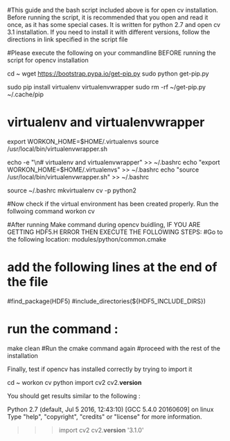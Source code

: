 #This guide and the bash script included above is for open cv installation. Before running the script, it is recommended that you open and read it once, as it has some special cases. It is written for python 2.7 and open cv 3.1 installation. If you need to install it with different versions, follow the directions in link specified in the script file

#Please execute the following on your commandline BEFORE running the script for opencv  installation

cd ~
wget https://bootstrap.pypa.io/get-pip.py
sudo python get-pip.py

sudo pip install virtualenv virtualenvwrapper
sudo rm -rf ~/get-pip.py ~/.cache/pip

# virtualenv and virtualenvwrapper
export WORKON_HOME=$HOME/.virtualenvs
source /usr/local/bin/virtualenvwrapper.sh

echo -e "\n# virtualenv and virtualenvwrapper" >> ~/.bashrc
echo "export WORKON_HOME=$HOME/.virtualenvs" >> ~/.bashrc
echo "source /usr/local/bin/virtualenvwrapper.sh" >> ~/.bashrc
	
source ~/.bashrc
mkvirtualenv cv -p python2

#Now check if the virtual environment has been created properly. Run the follwoing command
workon cv


#After running Make command during opencv buidling, IF YOU ARE GETTING HDF5.H ERROR THEN EXECUTE THE FOLLOWING STEPS:
#Go to the following location: modules/python/common.cmake 
# add the following lines at the end of the file

#find_package(HDF5)
#include_directories(${HDF5_INCLUDE_DIRS})

# run the command : 
make clean
#Run the cmake command again
#proceed with the rest of the installation

Finally, test if opencv has installed correctly by trying to import it

cd ~
workon cv
python
import cv2
cv2.__version__

You should get results similar to the following :

Python 2.7 (default, Jul  5 2016, 12:43:10) 
[GCC 5.4.0 20160609] on linux
Type "help", "copyright", "credits" or "license" for more information.
>>> import cv2
>>> cv2.__version__
'3.1.0'
>>>
